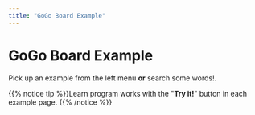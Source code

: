 ```yaml
---
title: "GoGo Board Example"
---
```


# GoGo Board Example

Pick up an example from the left menu **or** search some words!.

{{% notice tip %}}Learn program works with the "**Try it!**" button in each example page.
{{% /notice %}}
